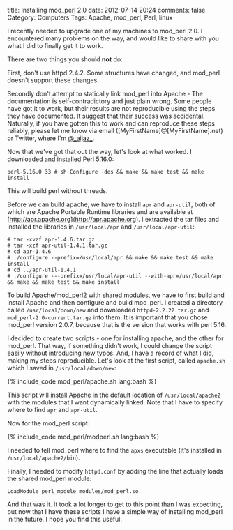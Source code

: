 title: Installing mod_perl 2.0
date: 2012-07-14 20:24
comments: false
Category: Computers
Tags: Apache, mod_perl, Perl, linux

I recently needed to upgrade one of my machines to mod_perl 2.0.  I
encountered many problems on the way, and would like to share with you
what I did to finally get it to work.

<!-- more -->

There are two things you should **not** do:

First, don't use httpd 2.4.2.  Some structures have changed, and mod_perl
doesn't support these changes.

Secondly don't attempt to statically link mod_perl into Apache - The
documentation is self-contradictory and just plain wrong.  Some people
have got it to work, but their results are not reproducible using the
steps they have documented. It suggest that their success was accidental.
Naturally, if you have gotten this to work and can reproduce these steps
reliably, please let me know via email ([MyFirstName]@[MyFirstName].net)
or Twitter, where I'm [@\_aijaz\_](http://www.twitter.com/_aijaz_).

Now that we've got that out the way, let's look at what worked.  I
downloaded and installed Perl 5.16.0:

    perl-5.16.0 33 # sh Configure -des && make && make test && make install

This will build perl without threads.

Before we can build apache, we have to install ```apr``` and
 ```apr-util```, both of which are Apache Portable Runtime libraries and are
available at [http://apr.apache.org](http://apr.apache.org).  I extracted
the tar files and installed the libraries in ```/usr/local/apr```
and ```/usr/local/apr-util```:

    # tar -xvzf apr-1.4.6.tar.gz 
    # tar -xzf apr-util-1.4.1.tar.gz
    # cd apr-1.4.6
    # ./configure --prefix=/usr/local/apr && make && make test && make install
    # cd ../apr-util-1.4.1
    # ./configure ---prefix=/usr/local/apr-util --with-apr=/usr/local/apr && make && make test && make install


To build Apache/mod_perl2 with shared modules, we have to first build and
install Apache and then configure and build mod_perl.  I created a
directory called ```/usr/local/down/new``` and downloaded 
 ```httpd-2.2.22.tar.gz``` and ```mod_perl-2.0-current.tar.gz``` into
them.  It is important that you chose mod_perl version 2.0.7, because that
is the version that works with perl 5.16.


I decided to create two scripts - one for installing apache, and the other
for mod_perl.  That way, if something didn't work, I could change the
script easily without introducing new typos.  And, I have a record of what
I did, making my steps reproducible.  Let's look at the first script,
called ```apache.sh``` which I saved in ```/usr/local/down/new```:

{% include_code mod_perl/apache.sh lang:bash %}

This script will install Apache in the default location of
 ```/usr/local/apache2``` with the modules that I want dynamically linked.
Note that I have to specify where to find ```apr``` and ```apr-util```.  

Now for the mod_perl script:

{% include_code mod_perl/modperl.sh lang:bash %}

I needed to tell mod_perl where to find the ```apxs``` executable (it's
installed in ```/usr/local/apache2/bin```).

Finally, I needed to modify ```httpd.conf``` by adding the line that
actually loads the shared mod_perl module: 
    
    LoadModule perl_module modules/mod_perl.so                                                                                             

And that was it.  It took a lot longer to get to this point than I was
expecting, but now that I have these scripts I have a simple way of
installing mod_perl in the future.  I hope you find this useful.    
